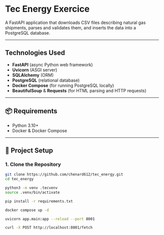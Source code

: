 # Tec Energy Exercice

A FastAPI application that downloads CSV files describing natural gas shipments, parses and validates them, and inserts the data into a PostgreSQL database.

---

## Technologies Used

- **FastAPI** (async Python web framework)
- **Uvicorn** (ASGI server)
- **SQLAlchemy** (ORM)
- **PostgreSQL** (relational database)
- **Docker Compose** (for running PostgreSQL locally)
- **BeautifulSoup** & **Requests** (for HTML parsing and HTTP requests)

---

## 📦 Requirements

- Python 3.10+
- Docker & Docker Compose

---

## 📂 Project Setup

### 1. Clone the Repository

```bash
git clone https://github.com/chenard612/tec_energy.git
cd tec_energy

python3 -m venv .tecvenv
source .venv/bin/activate

pip install -r requirements.txt

docker compose up -d

uvicorn app.main:app --reload --port 8001

curl -X POST http://localhost:8001/fetch